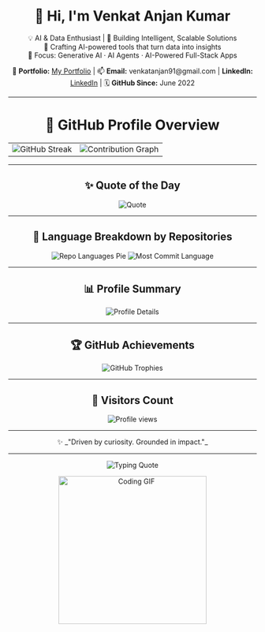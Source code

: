 <h1 align="center">👋 Hi, I'm Venkat Anjan Kumar</h1>

<p align="center">
  💡 AI & Data Enthusiast | 🚀 Building Intelligent, Scalable Solutions <br>
  🔧 Crafting AI-powered tools that turn data into insights <br>
  🧠 Focus: Generative AI · AI Agents · AI-Powered Full-Stack Apps <br>
</p>

<p align="center">
  🔗 <strong>Portfolio:</strong> <a href="https://my-portfolio-eight-nu-18.vercel.app/">My Portfolio</a> |
  📫 <strong>Email:</strong> venkatanjan91@gmail.com |
  <strong>LinkedIn:</strong> <a href="https://www.linkedin.com/in/venkat-anjan-kumar-p/">LinkedIn</a> |
  🗓️ <strong>GitHub Since:</strong> June 2022
</p>

---
<!-- Centered Layout with Advanced GitHub Widgets -->

<div align="center">

# 🚀 GitHub Profile Overview

<table>
  <tr>
    <td>
      <!-- Animated GitHub streak -->
      <img src="https://streak-stats.demolab.com?user=Venkatanjan91&theme=tokyonight&hide_border=true&border_radius=12&date_format=j%20M%5B%20Y%5D" alt="GitHub Streak" />
    </td>
    <td>
      <!-- Animated contributions graph -->
      <img src="https://github-readme-activity-graph.vercel.app/graph?username=Venkatanjan91&theme=tokyo-night&area=true&hide_border=true" alt="Contribution Graph" />
    </td>
  </tr>
</table>


---

## ✨ Quote of the Day
<p align="center">
  <img src="https://quotes-github-readme.vercel.app/api?type=horizontal&theme=tokyonight" alt="Quote" />
</p>



---

## 🥧 Language Breakdown by Repositories

<p align="center">
  <img src="https://github-profile-summary-cards.vercel.app/api/cards/repos-per-language?username=Venkatanjan91&theme=prussian" alt="Repo Languages Pie" />
  <img src="https://github-profile-summary-cards.vercel.app/api/cards/most-commit-language?username=Venkatanjan91&theme=highcontrast" alt="Most Commit Language" />
</p>

---

## 📊 Profile Summary

<p align="center">
  <img src="https://github-profile-summary-cards.vercel.app/api/cards/profile-details?username=Venkatanjan91&theme=radical" alt="Profile Details" />
</p>

---

## 🏆 GitHub Achievements

<p align="center">
  <img src="https://github-profile-trophy.vercel.app/?username=Venkatanjan91&theme=dracula&no-frame=false&row=2&column=4" alt="GitHub Trophies" />
</p>

---

## 👀 Visitors Count

<p align="center">
  <img src="https://komarev.com/ghpvc/?username=Venkatanjan91&color=brightgreen" alt="Profile views" />
</p>

---

<p align="center">
  ✨ _"Driven by curiosity. Grounded in impact."_
</p>

<div align="center">

---

<p align="center">
  <img src="https://readme-typing-svg.demolab.com?font=Fira+Code&size=24&duration=4000&pause=1000&color=00F7FF&center=true&width=700&lines=Hello+World!;Code.+Create.+Ship.;Consistency+beats+motivation." alt="Typing Quote" />
</p>

<p align="center">
  <img src="https://media.giphy.com/media/3o7aCTfyhYawdOXcFW/giphy.gif" width="300" alt="Coding GIF" />
</p>

<div align="center">

